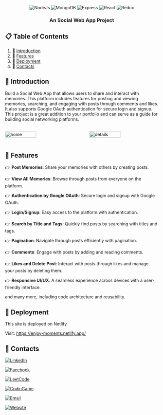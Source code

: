 <div align="center">

  <div>
    <img src="https://img.shields.io/badge/Node.js-v14.17.0-green?logo=node.js" alt="NodeJs">
    <img src="https://img.shields.io/badge/MongoDB-v4.4.6-green?logo=mongodb" alt="MongoDB">
    <img src="https://img.shields.io/badge/Express-v4.17.1-blue?logo=express" alt="Express">
    <img src="https://img.shields.io/badge/React-v17.0.2-blue?logo=react" alt="React">
    <img src="https://img.shields.io/badge/Redux-v4.0.5-purple?logo=redux" alt="Redux">
  </div>

  <h3 align="center">An Social Web App Project</h3>
</div>

## 📋 <a name="table">Table of Contents</a>

1. 🤖 [Introduction](#introduction)
2. 🔋 [Features](#features)
3. 🤸 [Deployment](#deploy)
4. 🚀 [Contacts](#contact)

## <a name="introduction">🤖 Introduction</a>

Build a Social Web App that allows users to share and interact with memories. This platform includes features for posting and viewing memories, searching, and engaging with posts through comments and likes. It also supports Google OAuth authentication for secure login and signup. This project is a great addition to your portfolio and can serve as a guide for building social networking platforms.

<br>

<div style="display: flex; justify-content: space-between;">
  <img src="https://github.com/user-attachments/assets/acc783f8-106e-4d08-a97e-87a69adf02f6" alt="home" style="width: 45%; margin-right: 10px;">
  <img src="https://github.com/user-attachments/assets/6c729083-51cf-4a0f-8de0-1d020d34bbf0" alt="details" style="width: 45%;" align="right">
</div>


<br>

## <a name="features">🔋 Features</a>

👉 **Post Memories**: Share your memories with others by creating posts.

👉 **View All Memories**: Browse through posts from everyone on the platform.

👉 **Authentication by Google OAuth**: Secure login and signup with Google OAuth.

👉 **Login/Signup**: Easy access to the platform with authentication.

👉 **Search by Title and Tags**: Quickly find posts by searching with titles and tags.

👉 **Pagination**: Navigate through posts efficiently with pagination.

👉 **Comments**: Engage with posts by adding and reading comments.

👉 **Likes and Delete Post**: Interact with posts through likes and manage your posts by deleting them.

👉 **Responsive UI/UX**: A seamless experience across devices with a user-friendly interface.

and many more, including code architecture and reusability.

## <a name="deploy">🤸 Deployment</a>

This site is deployed on Netlify

Visit: https://enjoy-moments.netlify.app/

## <a name="contact">🚀 Contacts</a>

[![LinkedIn](https://img.shields.io/badge/LinkedIn-Phuc_Nhan_Nguyen-blue?logo=linkedin)](https://www.linkedin.com/in/phuc-nhan-nguyen/)

[![Facebook](https://img.shields.io/badge/Facebook-Phúc_Nhân-blue?logo=facebook)](https://www.facebook.com/phucnhancshcmut/)

[![LeetCode](https://img.shields.io/badge/LeetCode-N289-orange?logo=leetcode)](https://leetcode.com/u/N289/)

[![CodinGame](https://img.shields.io/badge/CodinGame-nhan__289-yellow?logo=codingame)](https://www.codingame.com/profile/3f88b771e04c6894b7485decd4291a7e8589985)

[![Email](https://img.shields.io/badge/Email-nhan.nguyen2005phuyen@hcmut.edu.vn-green?logo=gmail)](nhan.nguyen2005phuyen@hcmut.edu.vn)

[![Website](https://img.shields.io/badge/Website-Visit-blue?logo=globe)](https://phucnhan289.great-site.net/1/Ph%C3%BAc-Nh%C3%A2n.html)

<br />
<br />
